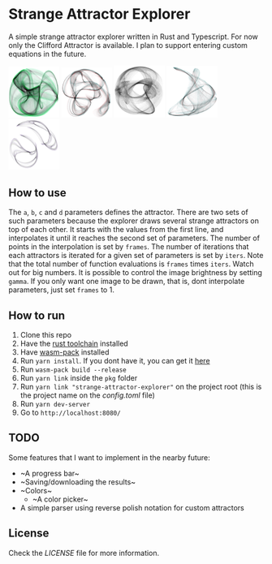 # Strange Attractor Explorer

A simple strange attractor explorer written in Rust and Typescript. For now
only the Clifford Attractor is available. I plan to support entering custom
equations in the future.

<p float="left">
  <img src="/examples/example1.jpg" width="100" />
  <img src="/examples/example2.jpg" width="100" />
  <img src="/examples/example3.jpg" width="100" />
  <img src="/examples/example4.jpg" width="100" />
  <img src="/examples/example5.jpg" width="100" />
</p>

## How to use

The `a`, `b`, `c` and `d` parameters
defines the attractor. There are two sets of such parameters because the explorer
draws several strange attractors on top of each other. It starts with the values
from the first line, and interpolates it until it reaches the second set of
parameters. The number of points in the interpolation is set by `frames`. The
number of iterations that each attractors is iterated for a given set of
parameters is set by `iters`. Note that the total number of function evaluations
is `frames` times `iters`. Watch out for big numbers. It is possible to control
the image brightness by setting `gamma`. If you only want one image to be drawn,
that is, dont interpolate parameters, just set `frames` to 1.

## How to run

1. Clone this repo
2. Have the [rust toolchain](https://www.rust-lang.org/tools/install) installed
3. Have [wasm-pack](https://rustwasm.github.io/wasm-pack/installer/) installed
4. Run `yarn install`. If you dont have it, you can get it [here](https://yarnpkg.com/lang/en/docs/install/)
5. Run `wasm-pack build --release`
6. Run `yarn link` inside the `pkg` folder
7. Run `yarn link "strange-attractor-explorer"` on the project root (this is the project name on the _config.toml_ file)
8. Run `yarn dev-server`
9. Go to `http://localhost:8080/`

## TODO

Some features that I want to implement in the nearby future:

- ~A progress bar~
- ~Saving/downloading the results~
- ~Colors~
  - ~A color picker~
- A simple parser using reverse polish notation for custom attractors

## License

Check the _LICENSE_ file for more information.
